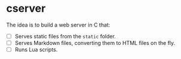 # cserver

The idea is to build a web server in C that:

- [ ] Serves static files from the `static` folder.
- [ ] Serves Markdown files, converting them to HTML files on the fly.
- [ ] Runs Lua scripts.
